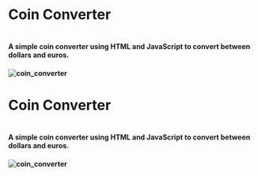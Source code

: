 <h1>Coin Converter<h1/>

<h4>A simple coin converter using HTML and JavaScript to convert between dollars and euros.<h4/>

![coin_converter](https://user-images.githubusercontent.com/100316262/235638757-05043050-2546-4645-8009-334e8328b005.gif)


<h1>Coin Converter<h1/>
<h4>A simple coin converter using HTML and JavaScript to convert between dollars and euros.<h4/>

![coin_converter](https://user-images.githubusercontent.com/100316262/235638757-05043050-2546-4645-8009-334e8328b005.gif)
